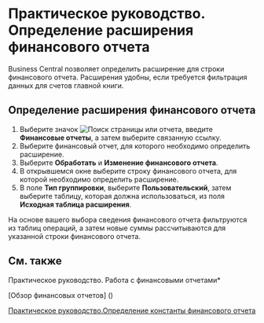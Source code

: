 # Практическое руководство. Определение расширения финансового отчета						 

Business Central позволяет определить расширение для строки финансового отчета. Расширения удобны, если требуется фильтрация данных для счетов главной книги.

 

## Определение расширения финансового отчета

 

1. Выберите значок ![Поиск страницы или отчета](https://docs.microsoft.com/ru-ru/dynamics-nav-app/media/ui-search/search_small.png), введите **Финансовые отчеты**, а затем выберите связанную ссылку.
2. Выберите финансовый отчет, для которого необходимо определить расширение.
3. Выберите **Обработать** и **Изменение финансового отчета**.
4. В открывшемся окне  выберите строку финансового отчета, для которой необходимо определить расширение.
5. В поле **Тип группировки**, выберите **Пользовательский**, затем выберите таблицу, которая должна использоваться, из поля **Исходная таблица расширения**.

 

На основе вашего выбора сведения финансового отчета фильтруются из таблиц операций, а затем новые суммы рассчитываются для указанной строки финансового отчета.

 

## См. также

Практическое руководство. Работа с финансовыми отчетами*

[Обзор финансовых отчетов] ()

[Практическое руководство.Определение константы финансового отчета](https://github.com/DianaMalina/dynamics365smb-docs/blob/live/business-central/LocalFunctionality/Russia/how-to-define-an-account-schedule-constant.md)

